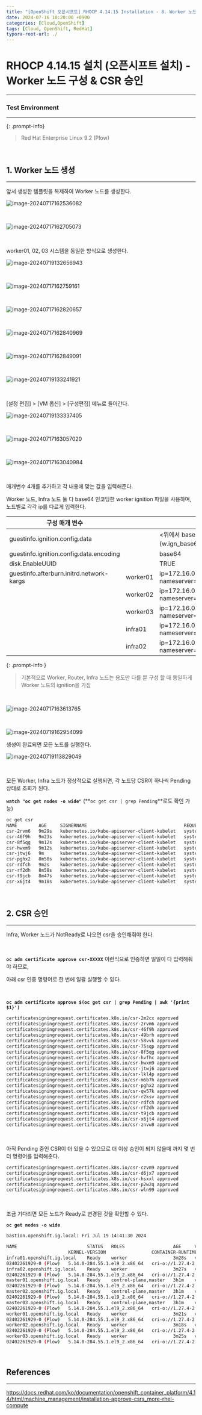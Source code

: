 ```yaml
---
title: "[OpenShift 오픈시프트] RHOCP 4.14.15 Installation - 8. Worker 노드 구성 및 CSR 승인"
date: 2024-07-16 10:20:00 +0900
categories: [Cloud,OpenShift]
tags: [Cloud, OpenShift, RedHat]
typora-root-url: ./
---
```




# **RHOCP 4.14.15 설치 (오픈시프트 설치) - Worker 노드 구성 & CSR 승인**

---

### **Test Environment**

---

{: .prompt-info}

> Red Hat Enterprise Linux 9.2 (Plow)



<br/>

## **1. Worker 노드 생성**

---

앞서 생성한 템플릿을 복제하여 Worker 노드를 생성한다.



![image-20240717162536082](/../assets/img/posts/2024-07-16-RHOCP-4.14-Install-5/image-20240717162536082.png)



<br/>



![image-20240717162705073](/../assets/img/posts/2024-07-16-RHOCP-4.14-Install-5/image-20240717162705073.png)

<br/>

worker01, 02, 03 시스템을 동일한 방식으로 생성한다.

![image-20240719132656943](/../assets/img/posts/2024-07-16-RHOCP-4.14-Install-8-worker/image-20240719132656943.png)

<br/>

![image-20240717162759161](/../assets/img/posts/2024-07-16-RHOCP-4.14-Install-5/image-20240717162759161.png)

<br/>

![image-20240717162820657](/../assets/img/posts/2024-07-16-RHOCP-4.14-Install-5/image-20240717162820657.png)

<br/>

![image-20240717162840969](/../assets/img/posts/2024-07-16-RHOCP-4.14-Install-5/image-20240717162840969.png)

<br/>

![image-20240717162849091](/../assets/img/posts/2024-07-16-RHOCP-4.14-Install-5/image-20240717162849091.png)

<br/>

![image-20240719133241921](/../assets/img/posts/2024-07-16-RHOCP-4.14-Install-8-worker/image-20240719133241921.png)

<br/>

[설정 편집] > [VM 옵션] > [구성편집] 메뉴로 들어간다.

![image-20240719133337405](/../assets/img/posts/2024-07-16-RHOCP-4.14-Install-8-worker/image-20240719133337405.png)

<br/>

![image-20240717163057020](/../assets/img/posts/2024-07-16-RHOCP-4.14-Install-5/image-20240717163057020.png)

<br/>

![image-20240717163040984](/../assets/img/posts/2024-07-16-RHOCP-4.14-Install-5/image-20240717163040984.png)

<br/>

매개변수 4개를 추가하고 각 내용에 맞는 값을 입력해준다.

Worker 노드, Infra 노드 둘 다 base64 인코딩한 worker ignition 파일을 사용하며, 노드별로 각각 ip를 다르게 입력한다.

| 구성 매개 변수                           |          | 변수 설정값 (bootstrap 노드)                                 |
| ---------------------------------------- | -------- | ------------------------------------------------------------ |
| guestinfo.ignition.config.data           |          | <위에서 base64 인코딩한 worker ignition 파일 (w.ign_base64) 내용> |
| guestinfo.ignition.config.data.encoding  |          | base64                                                       |
| disk.EnableUUID                          |          | TRUE                                                         |
| guestinfo.afterburn.initrd.network-kargs | worker01 | ip=172.16.0.176::172.16.0.1:255.255.255.0:::none nameserver=172.16.0.171 |
|                                          | worker02 | ip=172.16.0.177::172.16.0.1:255.255.255.0:::none nameserver=172.16.0.171 |
|                                          | worker03 | ip=172.16.0.178::172.16.0.1:255.255.255.0:::none nameserver=172.16.0.171 |
|                                          | infra01  | ip=172.16.0.179::172.16.0.1:255.255.255.0:::none nameserver=172.16.0.171 |
|                                          | infra02  | ip=172.16.0.180::172.16.0.1:255.255.255.0:::none nameserver=172.16.0.171 |

{: .prompt-info }

> 기본적으로 Worker, Router, Infra 노드는 용도만 다를 뿐 구성 할 때 동일하게 Worker 노드의 ignition을 가짐

<br/>

![image-20240717163613765](/../assets/img/posts/2024-07-16-RHOCP-4.14-Install-5/image-20240717163613765.png)

<br/>

![image-20240719162954099](/../assets/img/posts/2024-07-16-RHOCP-4.14-Install-8-worker/image-20240719162954099.png)

생성이 완료되면 모든 노드를 실행한다.

![image-20240719113829049](/../assets/img/posts/2024-07-16-RHOCP-4.14-Install-7-master/image-20240719113829049.png)



<br/>

모든 Worker, Infra 노드가 정상적으로 실행되면, 각 노드당 CSR이 하나씩 Pending 상태로 조회가 된다.

**`watch "oc get nodes -o wide"`** (**`oc get csr | grep Pending`**로도 확인 가능)

```bash
oc get csr
NAME        AGE     SIGNERNAME                                    REQUESTOR                                                                   REQUESTEDDURATION   CONDITION
csr-2rvm6   9m29s   kubernetes.io/kube-apiserver-client-kubelet   system:serviceaccount:openshift-machine-config-operator:node-bootstrapper   <none>              Pending
csr-46f9h   9m23s   kubernetes.io/kube-apiserver-client-kubelet   system:serviceaccount:openshift-machine-config-operator:node-bootstrapper   <none>              Pending
csr-8f5qg   9m12s   kubernetes.io/kube-apiserver-client-kubelet   system:serviceaccount:openshift-machine-config-operator:node-bootstrapper   <none>              Pending
csr-hwxm9   9m12s   kubernetes.io/kube-apiserver-client-kubelet   system:serviceaccount:openshift-machine-config-operator:node-bootstrapper   <none>              Pending
csr-jtwj6   9m      kubernetes.io/kube-apiserver-client-kubelet   system:serviceaccount:openshift-machine-config-operator:node-bootstrapper   <none>              Pending
csr-pghx2   8m50s   kubernetes.io/kube-apiserver-client-kubelet   system:serviceaccount:openshift-machine-config-operator:node-bootstrapper   <none>              Pending
csr-rdfch   9m2s    kubernetes.io/kube-apiserver-client-kubelet   system:serviceaccount:openshift-machine-config-operator:node-bootstrapper   <none>              Pending
csr-rf2dh   8m58s   kubernetes.io/kube-apiserver-client-kubelet   system:serviceaccount:openshift-machine-config-operator:node-bootstrapper   <none>              Pending
csr-t9jcb   8m47s   kubernetes.io/kube-apiserver-client-kubelet   system:serviceaccount:openshift-machine-config-operator:node-bootstrapper   <none>              Pending
csr-x6jt4   9m18s   kubernetes.io/kube-apiserver-client-kubelet   system:serviceaccount:openshift-machine-config-operator:node-bootstrapper   <none>              Pending

```

<br/>

## **2. CSR 승인**

---

Infra, Worker 노드가 NotReady로 나오면 csr을 승인해줘야 한다.

<br/>

**`oc adm certificate approve csr-XXXXX`** 이런식으로 인증하면 일일이 다 입력해줘야 하므로,

아래 csr 인증 명령어로 한 번에 일괄 실행할 수 있다.

<br/>

**`oc adm certificate approve $(oc get csr | grep Pending | awk '{print $1}')`**

```bash
certificatesigningrequest.certificates.k8s.io/csr-2m2cx approved
certificatesigningrequest.certificates.k8s.io/csr-2rvm6 approved
certificatesigningrequest.certificates.k8s.io/csr-46f9h approved
certificatesigningrequest.certificates.k8s.io/csr-49brh approved
certificatesigningrequest.certificates.k8s.io/csr-58vvk approved
certificatesigningrequest.certificates.k8s.io/csr-75sqp approved
certificatesigningrequest.certificates.k8s.io/csr-8f5qg approved
certificatesigningrequest.certificates.k8s.io/csr-hvfhc approved
certificatesigningrequest.certificates.k8s.io/csr-hwxm9 approved
certificatesigningrequest.certificates.k8s.io/csr-jtwj6 approved
certificatesigningrequest.certificates.k8s.io/csr-lkl4p approved
certificatesigningrequest.certificates.k8s.io/csr-m6b7h approved
certificatesigningrequest.certificates.k8s.io/csr-pghx2 approved
certificatesigningrequest.certificates.k8s.io/csr-qw57k approved
certificatesigningrequest.certificates.k8s.io/csr-r2ksv approved
certificatesigningrequest.certificates.k8s.io/csr-rdfch approved
certificatesigningrequest.certificates.k8s.io/csr-rf2dh approved
certificatesigningrequest.certificates.k8s.io/csr-t9jcb approved
certificatesigningrequest.certificates.k8s.io/csr-x6jt4 approved
certificatesigningrequest.certificates.k8s.io/csr-znvw8 approved
```

<br/>

아직 Pending 중인 CSR이 더 있을 수 있으므로 더 이상 승인이 되지 않을때 까지 몇 번 더 명령어를 입력해준다.

```bash
certificatesigningrequest.certificates.k8s.io/csr-czvm9 approved
certificatesigningrequest.certificates.k8s.io/csr-d6jx7 approved
certificatesigningrequest.certificates.k8s.io/csr-hsxxl approved
certificatesigningrequest.certificates.k8s.io/csr-p2w2q approved
certificatesigningrequest.certificates.k8s.io/csr-wln99 approved
```





<br/>

조금 기다리면 모든 노드가 Ready로 변경된 것을 확인할 수 있다.

**`oc get nodes -o wide`**

```bash
bastion.openshift.ig.local: Fri Jul 19 14:41:30 2024

NAME                          STATUS   ROLES                  AGE     VERSION            INTERNAL-IP    EXTERNAL-IP   OS-IMAGE
                       KERNEL-VERSION                 CONTAINER-RUNTIME
infra01.openshift.ig.local    Ready    worker                 3m28s   v1.27.10+c79e5e2   172.16.0.179   <none>        Red Hat Enterprise Linux CoreOS 414.92.2
02402261929-0 (Plow)   5.14.0-284.55.1.el9_2.x86_64   cri-o://1.27.4-2.rhaos4.14.gita200bb4.el9
infra02.openshift.ig.local    Ready    worker                 3m27s   v1.27.10+c79e5e2   172.16.0.180   <none>        Red Hat Enterprise Linux CoreOS 414.92.2
02402261929-0 (Plow)   5.14.0-284.55.1.el9_2.x86_64   cri-o://1.27.4-2.rhaos4.14.gita200bb4.el9
master01.openshift.ig.local   Ready    control-plane,master   3h1m    v1.27.10+c79e5e2   172.16.0.173   <none>        Red Hat Enterprise Linux CoreOS 414.92.2
02402261929-0 (Plow)   5.14.0-284.55.1.el9_2.x86_64   cri-o://1.27.4-2.rhaos4.14.gita200bb4.el9
master02.openshift.ig.local   Ready    control-plane,master   3h1m    v1.27.10+c79e5e2   172.16.0.174   <none>        Red Hat Enterprise Linux CoreOS 414.92.2
02402261929-0 (Plow)   5.14.0-284.55.1.el9_2.x86_64   cri-o://1.27.4-2.rhaos4.14.gita200bb4.el9
master03.openshift.ig.local   Ready    control-plane,master   3h1m    v1.27.10+c79e5e2   172.16.0.175   <none>        Red Hat Enterprise Linux CoreOS 414.92.2
02402261929-0 (Plow)   5.14.0-284.55.1.el9_2.x86_64   cri-o://1.27.4-2.rhaos4.14.gita200bb4.el9
worker01.openshift.ig.local   Ready    worker                 3m21s   v1.27.10+c79e5e2   172.16.0.176   <none>        Red Hat Enterprise Linux CoreOS 414.92.2
02402261929-0 (Plow)   5.14.0-284.55.1.el9_2.x86_64   cri-o://1.27.4-2.rhaos4.14.gita200bb4.el9
worker02.openshift.ig.local   Ready    worker                 3m18s   v1.27.10+c79e5e2   172.16.0.177   <none>        Red Hat Enterprise Linux CoreOS 414.92.2
02402261929-0 (Plow)   5.14.0-284.55.1.el9_2.x86_64   cri-o://1.27.4-2.rhaos4.14.gita200bb4.el9
worker03.openshift.ig.local   Ready    worker                 3m25s   v1.27.10+c79e5e2   172.16.0.178   <none>        Red Hat Enterprise Linux CoreOS 414.92.2
02402261929-0 (Plow)   5.14.0-284.55.1.el9_2.x86_64   cri-o://1.27.4-2.rhaos4.14.gita200bb4.el9
```





<br/>

## **References**

---

<https://docs.redhat.com/ko/documentation/openshift_container_platform/4.14/html/machine_management/installation-approve-csrs_more-rhel-compute>

<br/>

